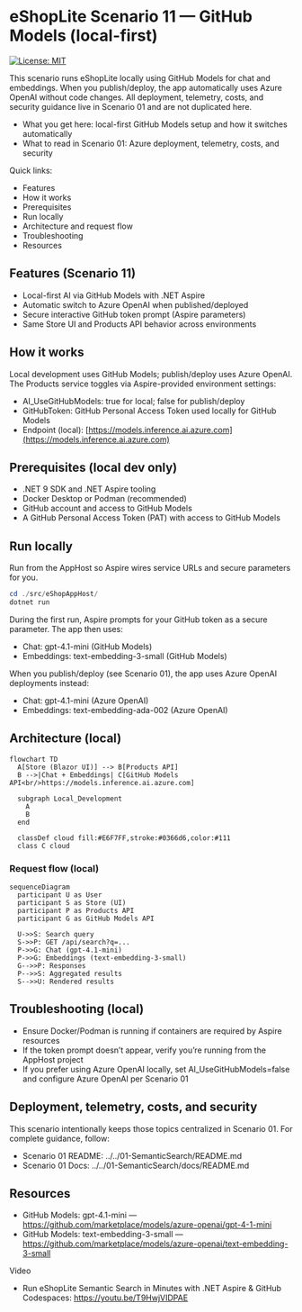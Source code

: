 # eShopLite Scenario 11 — GitHub Models (local-first)

[![License: MIT](https://img.shields.io/badge/License-MIT-yellow.svg)](/LICENSE)

This scenario runs eShopLite locally using GitHub Models for chat and embeddings. When you publish/deploy, the app automatically uses Azure OpenAI without code changes. All deployment, telemetry, costs, and security guidance live in Scenario 01 and are not duplicated here.

- What you get here: local-first GitHub Models setup and how it switches automatically
- What to read in Scenario 01: Azure deployment, telemetry, costs, and security

Quick links:

- Features
- How it works
- Prerequisites
- Run locally
- Architecture and request flow
- Troubleshooting
- Resources

## Features (Scenario 11)

- Local-first AI via GitHub Models with .NET Aspire
- Automatic switch to Azure OpenAI when published/deployed
- Secure interactive GitHub token prompt (Aspire parameters)
- Same Store UI and Products API behavior across environments

## How it works

Local development uses GitHub Models; publish/deploy uses Azure OpenAI. The Products service toggles via Aspire-provided environment settings:

- AI_UseGitHubModels: true for local; false for publish/deploy
- GitHubToken: GitHub Personal Access Token used locally for GitHub Models
- Endpoint (local): [https://models.inference.ai.azure.com](https://models.inference.ai.azure.com)

## Prerequisites (local dev only)

- .NET 9 SDK and .NET Aspire tooling
- Docker Desktop or Podman (recommended)
- GitHub account and access to GitHub Models
- A GitHub Personal Access Token (PAT) with access to GitHub Models

## Run locally

Run from the AppHost so Aspire wires service URLs and secure parameters for you.

```powershell
cd ./src/eShopAppHost/
dotnet run
```

During the first run, Aspire prompts for your GitHub token as a secure parameter. The app then uses:

- Chat: gpt-4.1-mini (GitHub Models)
- Embeddings: text-embedding-3-small (GitHub Models)

When you publish/deploy (see Scenario 01), the app uses Azure OpenAI deployments instead:

- Chat: gpt-4.1-mini (Azure OpenAI)
- Embeddings: text-embedding-ada-002 (Azure OpenAI)

## Architecture (local)

```mermaid
flowchart TD
  A[Store (Blazor UI)] --> B[Products API]
  B -->|Chat + Embeddings| C[GitHub Models API<br/>https://models.inference.ai.azure.com]

  subgraph Local_Development
    A
    B
  end

  classDef cloud fill:#E6F7FF,stroke:#0366d6,color:#111
  class C cloud
```

### Request flow (local)

```mermaid
sequenceDiagram
  participant U as User
  participant S as Store (UI)
  participant P as Products API
  participant G as GitHub Models API

  U->>S: Search query
  S->>P: GET /api/search?q=...
  P->>G: Chat (gpt-4.1-mini)
  P->>G: Embeddings (text-embedding-3-small)
  G-->>P: Responses
  P-->>S: Aggregated results
  S-->>U: Rendered results
```

## Troubleshooting (local)

- Ensure Docker/Podman is running if containers are required by Aspire resources
- If the token prompt doesn’t appear, verify you’re running from the AppHost project
- If you prefer using Azure OpenAI locally, set AI_UseGitHubModels=false and configure Azure OpenAI per Scenario 01

## Deployment, telemetry, costs, and security

This scenario intentionally keeps those topics centralized in Scenario 01. For complete guidance, follow:

- Scenario 01 README: ../../01-SemanticSearch/README.md
- Scenario 01 Docs: ../../01-SemanticSearch/docs/README.md

## Resources

- GitHub Models: gpt-4.1-mini — <https://github.com/marketplace/models/azure-openai/gpt-4-1-mini>
- GitHub Models: text-embedding-3-small — <https://github.com/marketplace/models/azure-openai/text-embedding-3-small>

Video

- Run eShopLite Semantic Search in Minutes with .NET Aspire & GitHub Codespaces: <https://youtu.be/T9HwjVIDPAE>
